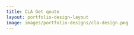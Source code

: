 ```yaml
---
title: CLA Get qoute
layout: portfolio-design-layout
image: images/portfolio-designs/cla-design.png
---
```


